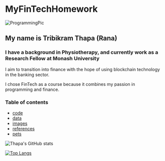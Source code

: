 # MyFinTechHomework

![ProgrammingPic](https://github.com/TribT/MyFinTechHomework/blob/main/images/FinTech.gif)

## My name is Tribikram Thapa (Rana) 

### I have a background in Physiotherapy, and currently work as a Research Fellow at Monash University

I aim to transition into finance with the hope of using blockchain technology in the banking sector. 

I chose FinTech as a course because it combines my passion in programming and finance.


### Table of contents

- [code](https://github.com/TribT/MyFinTechHomework/tree/main/code/)
- [data](https://github.com/TribT/MyFinTechHomework/tree/main/data/)
- [images](https://github.com/TribT/MyFinTechHomework/tree/main/images/)
- [references](https://github.com/TribT/MyFinTechHomework/tree/main/references/)
- [pets](https://github.com/TribT/MyFinTechHomework/tree/main/pets/)

<!--- [![Thapa's GitHub stats](https://github-readme-stats.vercel.app/api?username=TribT&show_icons=true&theme=dark)](https://github.com/TribT/github-readme-stats)--->

![Thapa's GitHub stats](https://github-readme-stats.vercel.app/api?username=TribT&theme=dark&show_icons=true&title_color=Blue)

[![Top Langs](https://github-readme-stats.vercel.app/api/top-langs/?username=TribT&layout=compact&theme=dark&title_color=Blue)](https://github.com/TribT/github-readme-stats)
